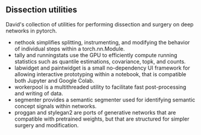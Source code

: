 ## Dissection utilities

David's collection of utilities for performing dissection and
surgery on deep networks in pytorch.

- nethook simplifies splitting, instrumenting, and modifying
    the behavior of individual steps within a torch.nn.Module.
- tally and runningstats use the GPU to efficiently compute
    running statistics such as quantile estimations, covariance,
    topk, and counts.
- labwidget and paintwidget is a small no-dependency UI
    framework for allowing interactive prototyping within a
    notebook, that is compatible both Jupyter and Google Colab.
- workerpool is a multithreaded utility to facilitate fast
    post-processing and writing of data.
- segmenter provides a semantic segmenter used for identifying
    semantic concept signals within networks.
- proggan and stylegan2 are ports of generative networks
    that are compatible with pretrained weights, but that are
    structured for simpler surgery and modification.

